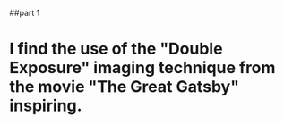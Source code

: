 ##part 1
# I find the use of the "Double Exposure" imaging technique from the movie "The Great Gatsby" inspiring. 
